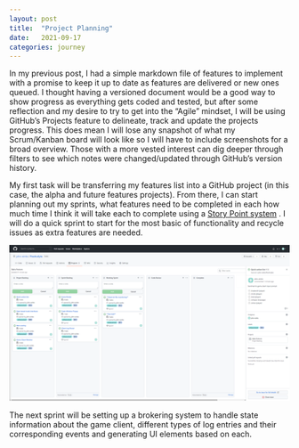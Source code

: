 ```yaml
---
layout: post
title:  "Project Planning"
date:   2021-09-17
categories: journey
---
```

In my previous post, I had a simple markdown file of features to implement with a promise to keep it up to date as features are delivered or new ones queued. I thought having a versioned document would be a good way to show progress as everything gets coded and tested, but after some reflection and my desire to try to get into the “Agile” mindset, I will be using GitHub’s Projects feature to delineate, track and update the projects progress.  This does mean I will lose any snapshot of what my Scrum/Kanban board will look like so I will have to include screenshots for a broad overview. Those with a more vested interest can dig deeper through filters to see which notes were changed/updated through GitHub’s version history.

My first task will be transferring my features list into a GitHub project (in this case, the alpha and future features projects). From there, I can start planning out my sprints, what features need to be completed in each how much time I think it will take each to complete using a [Story Point system]( https://www.atlassian.com/agile/project-management/estimation) . I will do a quick sprint to start for the most basic of functionality and recycle issues as extra features are needed.

![Project Plan](https://raw.githubusercontent.com/john-winko/blog/main/Images/ProjectPlan1.png)

The next sprint will be setting up a brokering system to handle state information about the game client, different types of log entries and their corresponding events and generating UI elements based on each.

